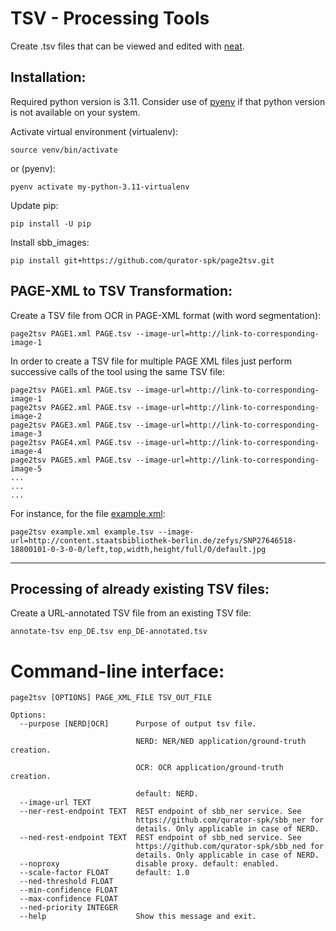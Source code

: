 # TSV - Processing Tools

Create .tsv files that can be viewed and edited with [neat](https://github.com/qurator-spk/neat).

## Installation:

Required python version is 3.11. 
Consider use of [pyenv](https://github.com/pyenv/pyenv) if that python version is not available on your system. 

Activate virtual environment (virtualenv):
```
source venv/bin/activate
```
or (pyenv):
```
pyenv activate my-python-3.11-virtualenv
```

Update pip:
```
pip install -U pip
```
Install sbb_images:
```
pip install git+https://github.com/qurator-spk/page2tsv.git
```

## PAGE-XML to TSV Transformation:

Create a TSV file from OCR in PAGE-XML format (with word segmentation):

```
page2tsv PAGE1.xml PAGE.tsv --image-url=http://link-to-corresponding-image-1
```

In order to create a TSV file for multiple PAGE XML files just perform successive calls
of the tool using the same TSV file:

```
page2tsv PAGE1.xml PAGE.tsv --image-url=http://link-to-corresponding-image-1
page2tsv PAGE2.xml PAGE.tsv --image-url=http://link-to-corresponding-image-2
page2tsv PAGE3.xml PAGE.tsv --image-url=http://link-to-corresponding-image-3
page2tsv PAGE4.xml PAGE.tsv --image-url=http://link-to-corresponding-image-4
page2tsv PAGE5.xml PAGE.tsv --image-url=http://link-to-corresponding-image-5
...
...
...
```

For instance, for the file [example.xml](https://github.com/qurator-spk/page2tsv/blob/master/example.xml):

```
page2tsv example.xml example.tsv --image-url=http://content.staatsbibliothek-berlin.de/zefys/SNP27646518-18800101-0-3-0-0/left,top,width,height/full/0/default.jpg
```

---

## Processing of already existing TSV files:

Create a URL-annotated TSV file from an existing TSV file:

```
annotate-tsv enp_DE.tsv enp_DE-annotated.tsv
```

# Command-line interface:

```
page2tsv [OPTIONS] PAGE_XML_FILE TSV_OUT_FILE

Options:
  --purpose [NERD|OCR]      Purpose of output tsv file.
                            
                            NERD: NER/NED application/ground-truth creation.
                            
                            OCR: OCR application/ground-truth creation.
                            
                            default: NERD.
  --image-url TEXT
  --ner-rest-endpoint TEXT  REST endpoint of sbb_ner service. See
                            https://github.com/qurator-spk/sbb_ner for
                            details. Only applicable in case of NERD.
  --ned-rest-endpoint TEXT  REST endpoint of sbb_ned service. See
                            https://github.com/qurator-spk/sbb_ned for
                            details. Only applicable in case of NERD.
  --noproxy                 disable proxy. default: enabled.
  --scale-factor FLOAT      default: 1.0
  --ned-threshold FLOAT
  --min-confidence FLOAT
  --max-confidence FLOAT
  --ned-priority INTEGER
  --help                    Show this message and exit.

```